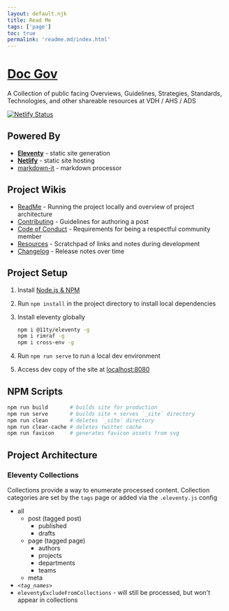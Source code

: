 ```yaml
---
layout: default.njk
title: Read Me
tags: ['page']
toc: true
permalink: 'readme.md/index.html'
---
```


# [Doc Gov](https://docgov.dev)

A Collection of public facing Overviews, Guidelines, Strategies, Standards, Technologies, and other shareable resources at VDH / AHS / ADS

[![Netlify Status](https://api.netlify.com/api/v1/badges/9f4b70bd-ec3e-4e7e-b036-4446fbcd4b74/deploy-status)](https://app.netlify.com/sites/open-sourced/deploys)

## Powered By

* [**Eleventy**](https://www.11ty.io) - static site generation
* [**Netlify**](https://www.netlify.com/) - static site hosting
* [markdown-it](https://github.com/markdown-it/markdown-it) - markdown processor

## Project Wikis

* [ReadMe](/readme.md) - Running the project locally and overview of project architecture
* [Contributing](/contributing.md) - Guidelines for authoring a post
* [Code of Conduct](/code_of_conduct.md) - Requirements for being a respectful community member
* [Resources](/resources.md) - Scratchpad of links and notes during development
* [Changelog](/changelog.md) - Release notes over time

## Project Setup

1. Install [Node.js & NPM](https://nodejs.org/en/download/)
2. Run `npm install` in the project directory to install local dependencies
3. Install eleventy globally

    ```bash
    npm i @11ty/eleventy -g
    npm i rimraf -g
    npm i cross-env -g
    ```

4. Run `npm run serve` to run a local dev environment
5. Access dev copy of the site at [localhost:8080](http://localhost:8080)

## NPM Scripts

```bash
npm run build       # builds site for production
npm run serve       # builds site + serves `_site` directory
npm run clean       # deletes `_site` directory
npm run clear-cache # deletes twitter cache
npm run favicon     # generates favicon assets from svg
```

## Project Architecture

### Eleventy Collections

Collections provide a way to enumerate processed content.  Collection categories are set by the `tags` page or added via the `.eleventy.js` config

* all
  * post (tagged post)
    * published
    * drafts
  * page (tagged page)
    * authors
    * projects
    * departments
    * teams
  * meta
* *`<tag_names>`*
* `eleventyExcludeFromCollections` - will still be processed, but won't appear in collections
